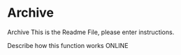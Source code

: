 # Archive
Archive
This is the Readme File, please enter instructions.

Describe how this function works ONLINE

